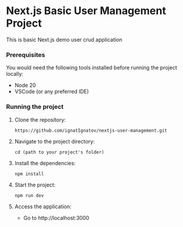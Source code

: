 # Next.js Basic User Management Project

This is basic Next.js demo user crud application

### Prerequisites

You would need the following tools installed before running the project locally:

- Node 20
- VSCode (or any preferred IDE)

### Running the project

1. Clone the repository:
   
   ```
   https://github.com/ignatIgnatov/nextjs-user-management.git
   ```
2. Navigate to the project directory:

   ```
   cd (path to your project's folder)
   ```
4. Install the dependencies:
   
   ```
   npm install
   ```
5. Start the project:

   ```
   npm run dev
   ```
6. Access the application:

   - Go to http://localhost:3000
   
